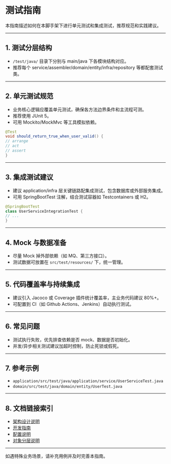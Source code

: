 # 测试指南

本指南描述如何在本脚手架下进行单元测试和集成测试，推荐规范和实践建议。

---

## 1. 测试分层结构

- `/test/java/` 目录下分别与 main/java 下各模块结构对应。
- 推荐每个 service/assembler/domain/entity/infra/repository 等都配套测试类。

---

## 2. 单元测试规范

- 业务核心逻辑应覆盖单元测试，确保各方法边界条件和主流程可测。
- 推荐使用 JUnit 5。
- 可用 Mockito/MockMvc 等工具模拟依赖。

```java
@Test
void should_return_true_when_user_valid() {
// arrange
// act
// assert
}
```

---

## 3. 集成测试建议

- 建议 application/infra 层关键链路配集成测试，包含数据库或外部服务集成。
- 可用 SpringBootTest 注解，结合测试容器如 Testcontainers 或 H2。

```java
@SpringBootTest
class UserServiceIntegrationTest {
// ...
}
```

---

## 4. Mock 与数据准备

- 尽量 Mock 掉外部依赖（如 MQ、第三方接口）。
- 测试数据可放置在 `src/test/resources/` 下，统一管理。

---

## 5. 代码覆盖率与持续集成

- 建议引入 Jacoco 或 Coverage 插件统计覆盖率，主业务代码建议 80%+。
- 可配置到 CI（如 Github Actions、Jenkins）自动执行测试。

---

## 6. 常见问题

- 测试执行失败，优先排查依赖是否 mock、数据是否初始化。
- 并发/异步相关测试建议加超时控制，防止死锁或假死。

---

## 7. 参考示例

- `application/src/test/java/application/service/UserServiceTest.java`
- `domain/src/test/java/domain/entity/UserTest.java`

---

## 8. 文档链接索引

- [架构设计说明](./architecture.md)
- [开发指南](./usage-guide.md)
- [配置说明](./configuration.md)
- [对象分层说明](./object-layering.md)

---

如遇特殊业务场景，请补充用例并及时完善本指南。